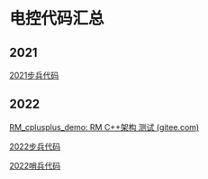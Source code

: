 # 电控代码汇总

## 2021

[2021步兵代码](https://gitee.com/Glorill/robo-walker2021_infantry)

## 2022

[RM_cplusplus_demo: RM C++架构 测试 (gitee.com)](https://gitee.com/Glorill/rm_cplusplus_demo)

[2022步兵代码](https://gitee.com/Glorill/robo-walker2022_infantry)

[2022哨兵代码](https://gitee.com/yookkij/robo-walker2022_sentry)



